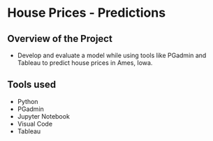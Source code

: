 # House Prices - Predictions

## Overview of the Project

  * Develop and evaluate a model while using tools like PGadmin and Tableau to predict house prices in Ames, Iowa.

## Tools used 

  * Python
  * PGadmin
  * Jupyter Notebook
  * Visual Code
  * Tableau

## 
